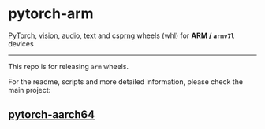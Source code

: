 # pytorch-arm

[PyTorch][1], [vision][2], [audio][3], [text][4] and [csprng][5] wheels (whl) for **ARM / `armv7l`** devices

---

This repo is for releasing `arm` wheels.

For the readme, scripts and more detailed information, please check the main project: 

## **[pytorch-aarch64][6]**

[1]: https://github.com/pytorch/pytorch
[2]: https://github.com/pytorch/vision
[3]: https://github.com/pytorch/audio
[4]: https://github.com/pytorch/text
[5]: https://github.com/pytorch/csprng
[6]: https://github.com/KumaTea/pytorch-aarch64
